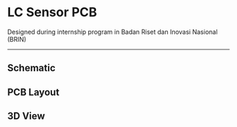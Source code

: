 # LC Sensor PCB
 Designed during internship program in Badan Riset dan Inovasi Nasional (BRIN)

 ---

 ## Schematic

 ## PCB Layout

 ## 3D View
